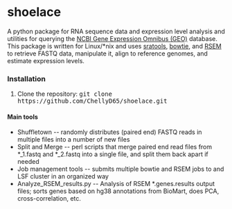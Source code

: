 # shoelace #

A python package for RNA sequence data and expression level analysis and utilities for querying the <a href="http://www.ncbi.nlm.nih.gov/geo/">NCBI Gene Expression Omnibus (GEO)</a> database.  This package is written for Linux/*nix and uses <a href="https://github.com/ncbi/sra-tools/wiki/Downloads">sratools</a>, <a href="http://bowtie-bio.sourceforge.net/index.shtml">bowtie</a>, and <a href="http://deweylab.biostat.wisc.edu/rsem/">RSEM</a> to retrieve FASTQ data, manipulate it, align to reference genomes, and estimate expression levels.

### Installation
<ol>
<li>Clone the repository: <span style="font-family: monospace">git clone https://github.com/ChellyD65/shoelace.git</span>
</ol>


#### Main tools
* Shuffletown -- randomly distributes (paired end) FASTQ reads in multiple files into a number of new files
* Split and Merge -- perl scripts that merge paired end read files from *_1.fastq and *_2.fastq into a single file, and split them back apart if needed
* Job management tools -- submits multiple bowtie and RSEM jobs to and LSF cluster in an organized way
* Analyze_RSEM_results.py -- Analysis of RSEM *.genes.results output files; sorts genes based on hg38 annotations from BioMart, does PCA, cross-correlation, etc.
